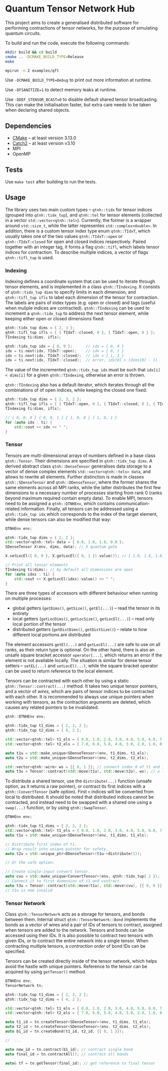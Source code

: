 # Quantum Tensor Network Hub

This project aims to create a generalised distributed software for performing contractions of tensor networks, for the purpose of simulating quantum circuits. 

To build and run the code, execute the following commands: 

```bash
mkdir build && cd build
cmake .. -DCMAKE_BUILD_TYPE=Release
make

mpirun -n 2 examples/qft
```

Use `-DCMAKE_BUILD_TYPE=Debug` to print out more information at runtime. 

Use `-DFSANITIZE=1` to detect memory leaks at runtime. 

Use `-DDEF_STENSOR_BCAST=0` to disable default shared tensor broadcasting. This can make the initialisation faster, but extra care needs to be taken when declaring shared objects. 


## Dependencies

 * [CMake](https://cmake.org/) – at least version 3.13.0
 * [Catch2](https://github.com/catchorg/Catch2) – at least version v3.10
 * MPI
 * OpenMP


## Tests

Use `make test` after building to run the tests. 


## Usage

The library uses two main custom types – `qtnh::tidx` for tensor indices (grouped into `qtnh::tidx_tup`), and `qtnh::tel` for tensor elements (collected in a vector `std::vector<qtnh::tel>`). Currently, the former is a wrapper around `std::size_t`, while the latter representes `std::complex<double>`. In addition, there is a custom tensor index type enum `qtnh::TIdxT`, which usually takes one of the two values `qtnh::TIdxT::open` or `qtnh::TIdxT:closed` for open and closed indices respectively. Paired together with an integer tag, it forms a flag `qtnh::tifl`, which labels tensor indices for contraction. To describe multiple indices, a vector of flags `qtnh::tifl_tup` is used. 

### Indexing

Indexing defines a coordinate system that can be used to iterate through tensor elements, and is implemented in a class `qtnh::TIndexing`. It consists of `qtnh::tidx_tup dims` to specify limits in each dimension, and `qtnh::tifl_tup ifls` to label each dimension of the tensor for contraction. The labels are pairs of index types (e.g. open or closed) and tags (useful when muliple indices are contracted). `qtnh::TIndexing` can be used to increment a `qtnh::tidx_tup` to address the next tensor element, while keeping either open or closed dimensions fixed: 

```c++
qtnh::tidx_tup dims = { 2, 3 };
qtnh::tifl_tup ifls = { { TIdxT::closed, 0 }, { TIdxT::open, 0 } };
TIndexing ti(dims, ifls);

qtnh::tidx_tup idx = { 0, 0 };      // idx = { 0, 0 }
idx = ti.next(idx, TIdxT::open);    // idx = { 0, 1 }
idx = ti.next(idx, TIdxT::closed);  // idx = { 1, 1 }
idx = ti.next(idx, TIdxT::closed);  // error, idx[0] > (dims[0] - 1)
```

The value of the incremented `qtnh::tidx_tup idx` must be such that `idx[i] < dims[i]` for a given `qtnh::TIndexing`, otherwise an error is thrown. 

`qtnh::TIndexing` also has a default iterator, which iterates through all the combinations of of open indices, while keeping the closed one fixed: 

```c++
qtnh::tidx_tup dims = { 2, 3, 2 };
qtnh::tifl_tup ifls = { { TIdxT::open, 0 }, { TIdxT::closed, 0 }, { TIdxT::open, 0 } };
TIndexing ti(dims, ifls);

// { 0, 0, 0 } { 0, 0, 1 } { 1, 0, 0 } { 1, 0, 1 }
for (auto idx : ti) {
    std::cout << idx << " ";
}
```

### Tensor

Tensors are multi-dimensional arrays of numbers defined in a base class `qtnh::Tensor`. Their dimensions are specified in `qtnh::tidx_tup dims`. A derived abstract class `qtnh::DenseTensor` generalises data storage to a vector of dense complex elements `std::vector<qtnh::tels> data`, and allows to rewrite all elements. Further distinction is made in classes `qtnh::SDenseTensor` and `qtnh::DDenseTensor`, where the former shares the same elements across all MPI ranks, while the latter distributes the first few dimensions to a necessary number of processes starting from rank 0 (ranks beyond maximum required contain empty data). To enable MPI, tensors need to be assigned a `qtnh::QTNHEnv`, which contains communication-related information. Finally, all tensors can be addressed using a `qtnh::tidx_tup idx` which corresponds to the index of the target element, while dense tensors can also be modified that way: 

```c++
QTNHEnv env;

qtnh::tidx_tup dims = { 2, 2 };
std::vector<qtnh::tel> data = { 0.0, 1.0, 1.0, 0.0 };
SDenseTensor X(env, dims, data); // X quantum gate

X.setLocEl({ 0, 0 }, X.getLocEl({ 0, 1 }).value()); // { 1.0, 1.0, 1.0, 0.0 };

// Print all tensor elements
TIndexing ti(dims); // by default all dimensions are open
for (auto idxs : ti) {
    std::cout << X.getLocEl(idxs).value() << " ";
}
```

There are three types of accessors with different behaviour when running on multiple processes: 
- global getters (`getDims()`, `getSize()`, `getEl(...)`) – read the tensor in its entirety
- local getters (`getLocDims()`, `getLocSize()`, `getLocEl(...)`) – read only local portion of the tensor
- distributed getters (`getDistDims()`, `getDistSize()`) – relate to how different local portions are distributed

The element accessors `getEl(...)` and `getLocEl(...)` are safe to use on all ranks, as their return type is optional. On the other hand, there is also an unsafe square bracket accessor `operator[...]`, which returns an error if the element is not available locally. The situation is similar for dense tensor setters – `setEL(...)` and `setLocEl(...)`, while the square bracket operator can be used to return reference to the local element.  

Tensors can be contracted with each other by using a static `qtnh::Tensor::contract(...)` method. It takes two unique tensor pointers, and a vector of *wires*, which are pairs of tensor indices to be contracted with each other. It is recommended to always use unique pointers when working with tensors, as the contraction arguments are deleted, which causes any related pointers to be invalidated. 

```c++
qtnh::QTNHEnv env;

qtnh::tidx_tup t1_dims = { 2, 2, 2 };
qtnh::tidx_tup t2_dims = { 4, 2 };

std::vector<qtnh::tel> t1_els = { 0.0, 1.0, 2.0, 3.0, 4.0, 5.0, 6.0, 7.0 };
std::vector<qtnh::tel> t2_els = { 7.0, 6.0, 5.0, 4.0, 3.0, 2.0, 1.0, 0.0 };

auto t1u = std::make_unique<SDenseTensor>(env, t1_dims, t1_els);
auto t2u = std::make_unique<SDenseTensor>(env, t2_dims, t2_els);

std::vector<qtnh::wire> ws = {{ 0, 1 }}; // connect index 0 of t1 and 1 of t2
auto t3u = Tensor::contract(std::move(t1u), std::move(t2u), ws); // a (2, 2, 4) tensor
```

To distribute a shared tensor, use the `distribute(...)` function (unsafe option, as it returns a raw pointer), or contract its first indices with a `qtnh::ConvertTensor` (safe option). First `n` indices will be converted from local to distributed. It should be noted that distributed indices cannot be contracted, and instead need to be swapped with a shared one using a `swap(...)` function, or by using `qtnh::SwapTensor`. 

```c++
QTNHEnv env;

qtnh::tidx_tup t1_dims = { 2, 2, 2 };
std::vector<qtnh::tel> t1_els = { 0.0, 1.0, 2.0, 3.0, 4.0, 5.0, 6.0, 7.0 };
auto t1u = std::make_unique<SDenseTensor>(env, t1_dims, t1_els);

// Distribute first index of t1. 
// Wrap result into unique pointer for safety. 
auto t2u = std::unique_ptr<DDenseTensor>(t1u->distribute(1));

// Or the safe option: 

// Create single-input convert tensor. 
auto cvu = std::make_unique<ConvertTensor>(env, qtnh::tidx_tup{ 2 });
// Connect it to first dimension of t1 and contract. 
auto t3u = Tensor::contract(std::move(t1u), std::move(cvu), {{ 0, 0 }});
// t1u is now invalid
```

### Tensor Network

Class `qtnh::TensorNetwork` acts as a storage for tensors, and bonds between them. Internal struct `qtnh::TensorNetwork::Bond` implements the bonds as a vector of wires and a pair of IDs of tensors to contract, assigned when tensors are added to the network. Tensors and bonds can be accessed using their IDs. It is also possible to contract two tensors with given IDs, or to contract the entire network into a single tensor. When contracting multiple tensors, a *contraction order* of bond IDs can be specified. 

Tensors can be created directly inside of the tensor network, which helps avoid the hastle with unique pointers. Reference to the tensor can be acquired by using `getTensor()` method. 

```c++
QTNHEnv env;
TensorNetwork tn;

qtnh::tidx_tup t1_dims = { 2, 2, 2 };
qtnh::tidx_tup t2_dims = { 4, 2 };

std::vector<qtnh::tel> t1_els = { 0.0, 1.0, 2.0, 3.0, 4.0, 5.0, 6.0, 7.0 };
std::vector<qtnh::tel> t2_els = { 7.0, 6.0, 5.0, 4.0, 3.0, 2.0, 1.0, 0.0 };

auto t1_id = tn.createTensor<SDenseTensor>(env, t1_dims, t1_els);
auto t2_id = tn.createTensor<SDenseTensor>(env, t2_dims, t2_els);
auto b1_id = tn.createBond(t1_id, t2_id, {{ 0, 1 }});

//  ...

auto new_id = tn.contract(b1_id); // contract single bond
auto final_id = tn.contractAll(); // contract all bonds

auto& tf = tn.getTensor(final_id); // get reference to final tensor
```

